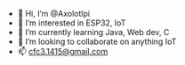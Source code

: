 - 👋 Hi, I’m @Axolotlpi
- 👀 I’m interested in ESP32, IoT
- 🌱 I’m currently learning Java, Web dev, C
- 💞️ I’m looking to collaborate on anything IoT
- 📫 cfc3.1415@gmail.com
